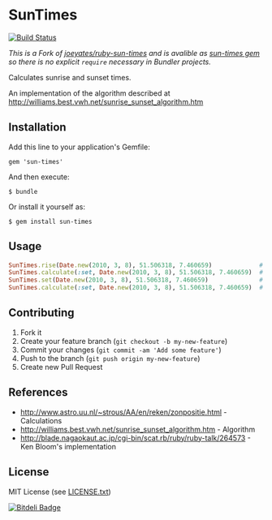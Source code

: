 # SunTimes
[![Build Status](https://secure.travis-ci.org/timoschilling/sun-times.png?branch=master)](http://travis-ci.org/timoschilling/sun-times)

_This is a Fork of [joeyates/ruby-sun-times](https://github.com/joeyates/ruby-sun-times) and is avalible as [sun-times gem](https://rubygems.org/gems/sun-times) so there is no explicit `require` necessary in Bundler projects._

Calculates sunrise and sunset times.

An implementation of the algorithm described at http://williams.best.vwh.net/sunrise_sunset_algorithm.htm

## Installation

Add this line to your application's Gemfile:

    gem 'sun-times'

And then execute:

    $ bundle

Or install it yourself as:

    $ gem install sun-times

## Usage
```ruby
SunTimes.rise(Date.new(2010, 3, 8), 51.506318, 7.460659)             # => 2010-03-08 06:01:02 UTC
SunTimes.calculate(:set, Date.new(2010, 3, 8), 51.506318, 7.460659)  # => 2010-03-08 06:01:02 UTC
SunTimes.set(Date.new(2010, 3, 8), 51.506318, 7.460659)              # => 2010-03-08 17:22:07 UTC
SunTimes.calculate(:set, Date.new(2010, 3, 8), 51.506318, 7.460659)  # => 2010-03-08 17:22:07 UTC
```

## Contributing

1. Fork it
2. Create your feature branch (`git checkout -b my-new-feature`)
3. Commit your changes (`git commit -am 'Add some feature'`)
4. Push to the branch (`git push origin my-new-feature`)
5. Create new Pull Request

## References

* http://www.astro.uu.nl/~strous/AA/en/reken/zonpositie.html - Calculations
* http://williams.best.vwh.net/sunrise_sunset_algorithm.htm - Algorithm
* http://blade.nagaokaut.ac.jp/cgi-bin/scat.rb/ruby/ruby-talk/264573 - Ken Bloom's implementation

## License

MIT License (see [LICENSE.txt](./LICENSE.txt))


[![Bitdeli Badge](https://d2weczhvl823v0.cloudfront.net/timoschilling/sun-times/trend.png)](https://bitdeli.com/free "Bitdeli Badge")

